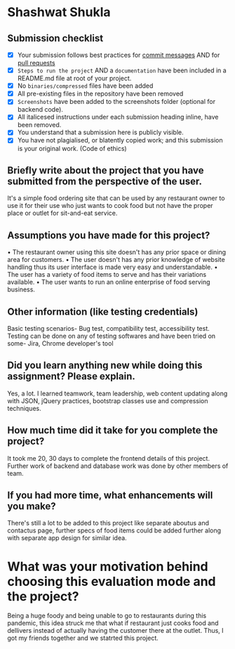 # Shashwat Shukla

## Submission checklist

- [x] Your submission follows best practices for [commit messages](https://chris.beams.io/posts/git-commit/) AND for [pull requests](https://github.community/t/best-practices-for-pull-requests/10195)
- [x] `Steps to run the project` AND a `documentation` have been included in a README.md file at root of your project.
- [x] No `binaries/compressed` files have been added
- [x] All pre-existing files in the repository have been removed
- [x] `Screenshots` have been added to the screenshots folder (optional for backend code).
- [x] All italicesed instructions under each submission heading inline, have been removed.
- [x] You understand that a submission here is publicly visible. 
- [x] You have not plagialised, or blatently copied work; and this submission is your original work. (Code of ethics)

## Briefly write about the project that you have submitted from the perspective of the user.
It's a simple food ordering site that can be used by any restaurant owner to use it for their use who just wants to cook food but not have the proper place or outlet for sit-and-eat service.

## Assumptions you have made for this project?
• The restaurant owner using this site doesn't has any prior space or dining area for customers.
• The user doesn't has any prior knowledge of website handling thus its user interface is made very easy and understandable.
• The user has a variety of food items to serve and has their variations available.
• The user wants to run an online enterprise of food serving business.
## Other information (like testing credentials)
Basic testing scenarios- Bug test, compatibility test, accessibility test.
Testing can be done on any of testing softwares and have been tried on some- Jira, Chrome developer's tool

## Did you learn anything new while doing this assignment? Please explain.
Yes, a lot. I learned teamwork, team leadership, web content updating along with JSON, jQuery practices, bootstrap classes use and compression techniques.

## How much time did it take for you complete the project?
It took me  20, 30 days to complete the frontend details of this project. Further work of backend and database work was done by other members of team.

## If you had more time, what enhancements will you make?
There's still a lot to be added to this project like separate aboutus and contactus page, further specs of food items could be added further along with separate app design for similar idea.

# What was your motivation behind choosing this evaluation mode and the project?
Being a huge foody and being unable to go to restaurants during this pandemic, this idea struck me that what if restaurant just cooks food and dellivers instead of actually having the customer there at the outlet. Thus, I got my friends together and we statrted this project.

